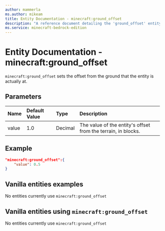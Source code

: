 ```yaml
---
author: mammerla
ms.author: mikeam
title: Entity Documentation - minecraft:ground_offset
description: "A reference document detailing the 'ground_offset' entity component"
ms.service: minecraft-bedrock-edition
---
```


# Entity Documentation -  minecraft:ground_offset

`minecraft:ground_offset` sets the offset from the ground that the entity is actually at.

## Parameters

|Name |Default Value  |Type  |Description  |
|:----------|:----------|:----------|:----------|
|value| 1.0| Decimal| The value of the entity's offset from the terrain, in blocks. |

## Example

```json
"minecraft:ground_offset":{
    "value": 0.5
}
```

## Vanilla entities examples

No entities currently use `minecraft:ground_offset`

## Vanilla entities using `minecraft:ground_offset`

No entities currently use `minecraft:ground_offset`
